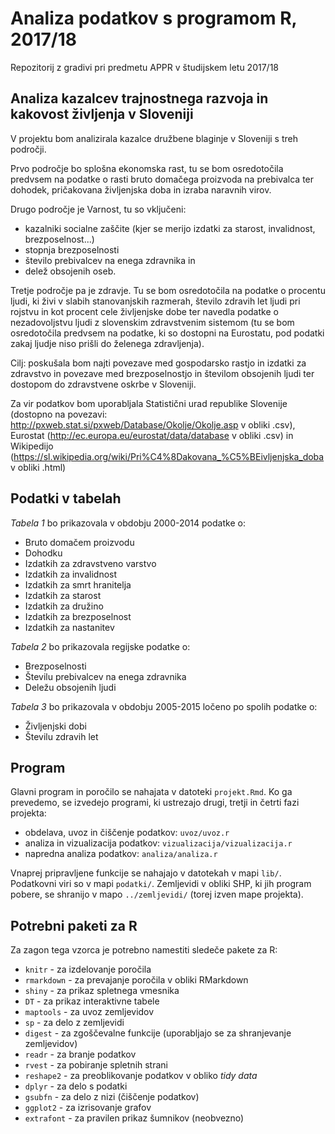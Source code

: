 # Analiza podatkov s programom R, 2017/18

Repozitorij z gradivi pri predmetu APPR v študijskem letu 2017/18

## Analiza kazalcev trajnostnega razvoja in kakovost življenja v Sloveniji

V projektu bom analizirala kazalce družbene blaginje v Sloveniji s treh področji. 

Prvo področje bo splošna ekonomska rast, tu se bom osredotočila predvsem na podatke o rasti bruto domačega proizvoda na prebivalca ter dohodek, pričakovana življenjska doba in izraba naravnih virov.

Drugo  področje je Varnost, tu so vključeni: 
* kazalniki socialne zaščite (kjer se merijo izdatki za starost, invalidnost, brezposelnost...) 
* stopnja brezposelnosti 
* število prebivalcev na enega zdravnika in 
* delež obsojenih oseb. 

Tretje področje pa je zdravje. Tu se bom osredotočila na podatke o procentu ljudi, ki živi v slabih stanovanjskih razmerah, število zdravih let ljudi pri rojstvu in kot procent cele življenjske dobe ter navedla podatke o nezadovoljstvu ljudi z slovenskim zdravstvenim sistemom (tu se bom osredotočila predvsem na podatke, ki so dostopni na Eurostatu, pod podatki zakaj ljudje niso prišli do želenega zdravljenja).

Cilj: poskušala bom najti povezave med gospodarsko rastjo in izdatki za zdravstvo in povezave med brezposelnostjo in številom obsojenih ljudi ter dostopom do zdravstvene oskrbe v Sloveniji.

Za vir podatkov bom uporabljala Statistični urad republike Slovenije (dostopno na povezavi: http://pxweb.stat.si/pxweb/Database/Okolje/Okolje.asp v obliki .csv), Eurostat (http://ec.europa.eu/eurostat/data/database v obliki .csv) in Wikipedijo (https://sl.wikipedia.org/wiki/Pri%C4%8Dakovana_%C5%BEivljenjska_doba v obliki .html)

## Podatki v tabelah

*Tabela 1* bo prikazovala v obdobju 2000-2014 podatke o:
* Bruto domačem proizvodu
* Dohodku
* Izdatkih za zdravstveno varstvo
* Izdatkih za invalidnost
* Izdatkih za smrt hranitelja
* Izdatkih za starost
* Izdatkih za družino
* Izdatkih za brezposelnost
* Izdatkih za nastanitev

*Tabela 2* bo prikazovala regijske podatke o:
* Brezposelnosti
* Številu prebivalcev na enega zdravnika
* Deležu obsojenih ljudi

*Tabela 3* bo prikazovala v obdobju 2005-2015 ločeno po spolih podatke o:
* Življenjski dobi
* Številu zdravih let

## Program

Glavni program in poročilo se nahajata v datoteki `projekt.Rmd`. Ko ga prevedemo,
se izvedejo programi, ki ustrezajo drugi, tretji in četrti fazi projekta:

* obdelava, uvoz in čiščenje podatkov: `uvoz/uvoz.r`
* analiza in vizualizacija podatkov: `vizualizacija/vizualizacija.r`
* napredna analiza podatkov: `analiza/analiza.r`

Vnaprej pripravljene funkcije se nahajajo v datotekah v mapi `lib/`. Podatkovni
viri so v mapi `podatki/`. Zemljevidi v obliki SHP, ki jih program pobere, se
shranijo v mapo `../zemljevidi/` (torej izven mape projekta).

## Potrebni paketi za R

Za zagon tega vzorca je potrebno namestiti sledeče pakete za R:

* `knitr` - za izdelovanje poročila
* `rmarkdown` - za prevajanje poročila v obliki RMarkdown
* `shiny` - za prikaz spletnega vmesnika
* `DT` - za prikaz interaktivne tabele
* `maptools` - za uvoz zemljevidov
* `sp` - za delo z zemljevidi
* `digest` - za zgoščevalne funkcije (uporabljajo se za shranjevanje zemljevidov)
* `readr` - za branje podatkov
* `rvest` - za pobiranje spletnih strani
* `reshape2` - za preoblikovanje podatkov v obliko *tidy data*
* `dplyr` - za delo s podatki
* `gsubfn` - za delo z nizi (čiščenje podatkov)
* `ggplot2` - za izrisovanje grafov
* `extrafont` - za pravilen prikaz šumnikov (neobvezno)
